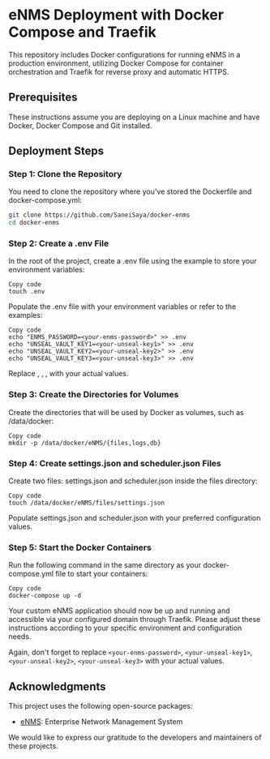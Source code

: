 # eNMS Deployment with Docker Compose and Traefik 

This repository includes Docker configurations for running eNMS in a production environment, utilizing Docker Compose for container orchestration and Traefik for reverse proxy and automatic HTTPS.

## Prerequisites 

These instructions assume you are deploying on a Linux machine and have Docker, Docker Compose and Git installed.

## Deployment Steps

### Step 1: Clone the Repository

You need to clone the repository where you've stored the Dockerfile and docker-compose.yml:

```sh
git clone https://github.com/SaneiSaya/docker-enms
cd docker-enms
```

### Step 2: Create a .env File

In the root of the project, create a .env file using the example to store your environment variables:

```
Copy code
touch .env
```
Populate the .env file with your environment variables or refer to the examples:

```
Copy code
echo "ENMS_PASSWORD=<your-enms-password>" >> .env
echo "UNSEAL_VAULT_KEY1=<your-unseal-key1>" >> .env
echo "UNSEAL_VAULT_KEY2=<your-unseal-key2>" >> .env
echo "UNSEAL_VAULT_KEY3=<your-unseal-key3>" >> .env
```
Replace <your-enms-password>, <your-unseal-key1>, <your-unseal-key2>, <your-unseal-key3> with your actual values.

### Step 3: Create the Directories for Volumes
Create the directories that will be used by Docker as volumes, such as /data/docker:

```
Copy code
mkdir -p /data/docker/eNMS/{files,logs,db}
```
### Step 4: Create settings.json and scheduler.json Files
Create two files: settings.json and scheduler.json inside the files directory:

```
Copy code
touch /data/docker/eNMS/files/settings.json
```
Populate settings.json and scheduler.json with your preferred configuration values.

### Step 5: Start the Docker Containers
Run the following command in the same directory as your docker-compose.yml file to start your containers:

```
Copy code
docker-compose up -d
```
Your custom eNMS application should now be up and running and accessible via your configured domain through Traefik. Please adjust these instructions according to your specific environment and configuration needs.



Again, don't forget to replace `<your-enms-password>`, `<your-unseal-key1>`, `<your-unseal-key2>`, `<your-unseal-key3>` with your actual values.

## Acknowledgments

This project uses the following open-source packages:

- [eNMS](https://github.com/afourmy/eNMS): Enterprise Network Management System

We would like to express our gratitude to the developers and maintainers of these projects.

